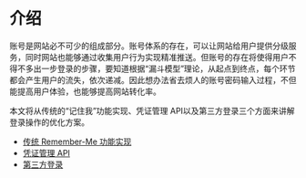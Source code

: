 # 介绍

账号是网站必不可少的组成部分。账号体系的存在，可以让网站给用户提供分级服务，同时网站也能够通过收集用户行为实现精准推送。但账号的存在将使得用户不得不多出一步登录的步骤，要知道根据“漏斗模型”理论，从起点到终点，每个环节都会产生用户的流失，依次递减。因此想办法省去烦人的账号密码输入过程，不但能提高用户体验，也能够提高网站转化率。

本文将从传统的“记住我”功能实现、凭证管理 API以及第三方登录三个方面来讲解登录操作的优化方案。

- [传统 Remember-Me 功能实现](./02-remember-me.md)
- [凭证管理 API](./03-credential-management.md)
- [第三方登录](./04-third-party-login.md)
